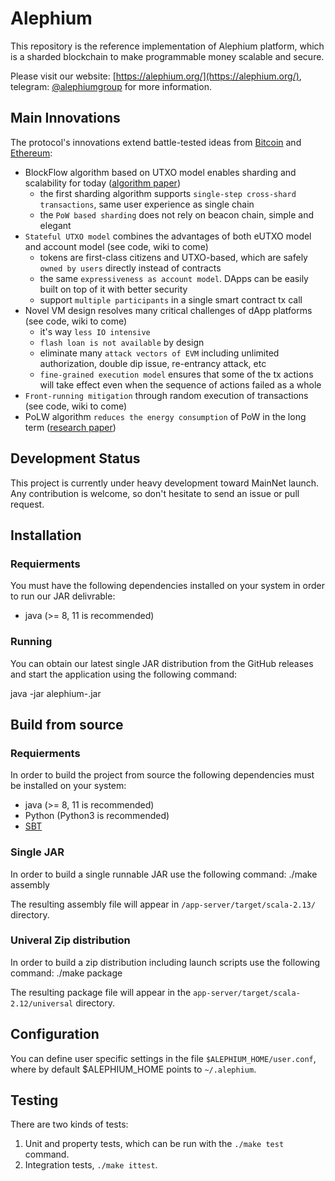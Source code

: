 # Alephium

This repository is the reference implementation of Alephium platform,
which is a sharded blockchain to make programmable money scalable and secure.

Please visit our website: [https://alephium.org/](https://alephium.org/), telegram: [@alephiumgroup](https://t.me/alephiumgroup) for more information.

## Main Innovations

The protocol's innovations extend battle-tested ideas from [Bitcoin](https://bitcoin.org/bitcoin.pdf) and [Ethereum](https://ethereum.org/en/whitepaper/):

* BlockFlow algorithm based on UTXO model enables sharding and scalability for today ([algorithm paper](https://github.com/alephium/research/blob/master/alephium.pdf))
  * the first sharding algorithm supports `single-step cross-shard transactions`, same user experience as single chain
  * the `PoW based sharding` does not rely on beacon chain, simple and elegant
* `Stateful UTXO model` combines the advantages of both eUTXO model and account model (see code, wiki to come)
  * tokens are first-class citizens and UTXO-based, which are safely `owned by users` directly instead of contracts
  * the same `expressiveness as account model`. DApps can be easily built on top of it with better security
  * support `multiple participants` in a single smart contract tx call
* Novel VM design resolves many critical challenges of dApp platforms (see code, wiki to come)
  * it's way `less IO intensive`
  * `flash loan is not available` by design
  * eliminate many `attack vectors of EVM` including unlimited authorization, double dip issue, re-entrancy attack, etc
  * `fine-grained execution model` ensures that some of the tx actions will take effect even when the sequence of actions failed as a whole
* `Front-running mitigation` through random execution of transactions (see code, wiki to come)  
* PoLW algorithm `reduces the energy consumption` of PoW in the long term ([research paper](https://github.com/alephium/research/blob/master/polw.pdf))

## Development Status

This project is currently under heavy development toward MainNet launch.
Any contribution is welcome, so don't hesitate to send an issue or pull request.

## Installation

### Requierments

You must have the following dependencies installed on your system in order to run our JAR delivrable:

- java (>= 8, 11 is recommended)

### Running

You can obtain our latest single JAR distribution from the GitHub releases and start the application using the following command:

   java -jar alephium-<VERSION>.jar

## Build from source

### Requierments

In order to build the project from source the following dependencies must be installed on your system:
- java (>= 8, 11 is recommended)
- Python (Python3 is recommended)
- [SBT](https://docs.scala-lang.org/getting-started/sbt-track/getting-started-with-scala-and-sbt-on-the-command-line.html)

### Single JAR

In order to build a single runnable JAR use the following command:
  ./make assembly

The resulting assembly file will appear in `/app-server/target/scala-2.13/` directory.

### Univeral Zip distribution

In order to build a zip distribution including launch scripts use the following command:
  ./make package

The resulting package file will appear in the `app-server/target/scala-2.12/universal` directory.

## Configuration

You can define user specific settings in the file `$ALEPHIUM_HOME/user.conf`, where by default $ALEPHIUM_HOME points to `~/.alephium`.

## Testing

There are two kinds of tests: 

1) Unit and property tests, which can be run with the `./make test` command.
2) Integration tests, `./make ittest`.

